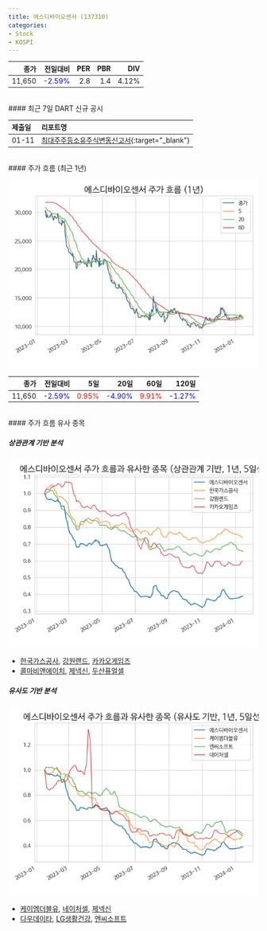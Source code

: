 ```yaml
---
title: 에스디바이오센서 (137310)
categories:
- Stock
- KOSPI
---
```


|종가|전일대비|PER|PBR|DIV|
|---:|-------:|--:|--:|--:|
|11,650|<span style="color: blue">-2.59%</span>|2.8|1.4|4.12%|

<!-- more -->

<br>
#### 최근 7일 DART 신규 공시


|제출일|리포트명|
|:-----|:-------|
|01-11|[최대주주등소유주식변동신고서](https://dart.fss.or.kr/dsaf001/main.do?rcpNo=20240111800382){:target="_blank"}|

<br>
#### 주가 흐름 (최근 1년)

![137310](/assets/images/stock/137310.png)

|종가|전일대비|5일|20일|60일|120일|
|---:|-------:|--:|---:|---:|----:|
|11,650|<span style="color: blue">-2.59%</span>|<span style="color: red">0.95%</span>|<span style="color: blue">-4.90%</span>|<span style="color: red">9.91%</span>|<span style="color: blue">-1.27%</span>|

<br>
#### 주가 흐름 유사 종목

##### 상관관계 기반 분석

![137310](/assets/images/stock/137310_corr.png)
- [한국가스공사](/036460/), [강원랜드](/035250/), [카카오게임즈](/293490/)
- [콜마비앤에이치](/200130/), [제넥신](/095700/), [두산퓨얼셀](/336260/)

##### 유사도 기반 분석

![137310](/assets/images/stock/137310_sim.png)
- [케이엠더블유](/032500/), [네이처셀](/007390/), [제넥신](/095700/)
- [다우데이타](/032190/), [LG생활건강](/051900/), [엔씨소프트](/036570/)